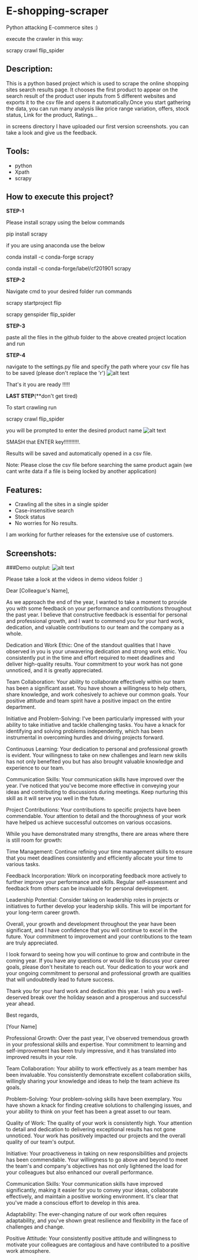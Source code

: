 
#
# E-shopping-scraper

Python attacking E-commerce sites :)

execute the crawler in this way:

scrapy crawl flip\_spider

## **Description:**

This is a python based project which is used to scrape the online shopping sites search results page. It chooses the first product to appear on the search result of the product user inputs from 5 different websites and exports it to the csv file and opens it automatically.Once you start gathering the data, you can run many analysis like price range variation, offers, stock status, Link for the product, Ratings…

in screens directory I have uploaded our first version screenshots. you can take a look and give us the feedback.

## **Tools:**

- python
- Xpath
- scrapy

## **How to execute this project?**

**STEP-1**

Please install scrapy using the below commands

pip install scrapy

if you are using anaconda use the below

conda install -c conda-forge scrapy

conda install -c conda-forge/label/cf201901 scrapy

**STEP-2**

Navigate cmd to your desired folder run commands

scrapy startproject flip

scrapy genspider flip\_spider

**STEP-3**

paste all the files in the github folder to the above created project location and run

**STEP-4**

navigate to the settings.py file and specify the path where your csv file has to be saved (please don&#39;t replace the &#39;r&#39;)
 ![alt text](https://github.com/vishnu-sagar/Web-Scrapping-E-commerce-websites/blob/master/scraping%20e-commerce%20sites/screens/file.PNG)
 
 
That&#39;s it you are ready !!!!!

**LAST STEP**(**don&#39;t get tired)

To start crawling run

scrapy crawl flip\_spider

you will be prompted to enter the desired product name
![alt text](https://github.com/vishnu-sagar/Web-Scrapping-E-commerce-websites/blob/master/scraping%20e-commerce%20sites/screens/input.PNG)


SMASH that ENTER key!!!!!!!!!!.

Results will be saved and automatically opened in a csv file.

Note: Please close the csv file before searching the same product again (we cant write data if a file is being locked by another application)

## **Features:**

- Crawling all the sites in a single spider
- Case-insensitive search
- Stock status
- No worries for No results.

I am  working for further releases for the extensive use of customers.

## **Screenshots:**

###Demo outplut:
![alt text](https://github.com/vishnu-sagar/Web-Scrapping-E-commerce-websites/blob/master/scraping%20e-commerce%20sites/screens/output.PNG)


Please take a look at the videos in demo videos folder :)

Dear [Colleague's Name],

As we approach the end of the year, I wanted to take a moment to provide you with some feedback on your performance and contributions throughout the past year. I believe that constructive feedback is essential for personal and professional growth, and I want to commend you for your hard work, dedication, and valuable contributions to our team and the company as a whole.

Dedication and Work Ethic: One of the standout qualities that I have observed in you is your unwavering dedication and strong work ethic. You consistently put in the time and effort required to meet deadlines and deliver high-quality results. Your commitment to your work has not gone unnoticed, and it is greatly appreciated.

Team Collaboration: Your ability to collaborate effectively within our team has been a significant asset. You have shown a willingness to help others, share knowledge, and work cohesively to achieve our common goals. Your positive attitude and team spirit have a positive impact on the entire department.

Initiative and Problem-Solving: I've been particularly impressed with your ability to take initiative and tackle challenging tasks. You have a knack for identifying and solving problems independently, which has been instrumental in overcoming hurdles and driving projects forward.

Continuous Learning: Your dedication to personal and professional growth is evident. Your willingness to take on new challenges and learn new skills has not only benefited you but has also brought valuable knowledge and experience to our team.

Communication Skills: Your communication skills have improved over the year. I've noticed that you've become more effective in conveying your ideas and contributing to discussions during meetings. Keep nurturing this skill as it will serve you well in the future.

Project Contributions: Your contributions to specific projects have been commendable. Your attention to detail and the thoroughness of your work have helped us achieve successful outcomes on various occasions.

While you have demonstrated many strengths, there are areas where there is still room for growth:

Time Management: Continue refining your time management skills to ensure that you meet deadlines consistently and efficiently allocate your time to various tasks.

Feedback Incorporation: Work on incorporating feedback more actively to further improve your performance and skills. Regular self-assessment and feedback from others can be invaluable for personal development.

Leadership Potential: Consider taking on leadership roles in projects or initiatives to further develop your leadership skills. This will be important for your long-term career growth.

Overall, your growth and development throughout the year have been significant, and I have confidence that you will continue to excel in the future. Your commitment to improvement and your contributions to the team are truly appreciated.

I look forward to seeing how you will continue to grow and contribute in the coming year. If you have any questions or would like to discuss your career goals, please don't hesitate to reach out. Your dedication to your work and your ongoing commitment to personal and professional growth are qualities that will undoubtedly lead to future success.

Thank you for your hard work and dedication this year. I wish you a well-deserved break over the holiday season and a prosperous and successful year ahead.

Best regards,

[Your Name]


Professional Growth: Over the past year, I've observed tremendous growth in your professional skills and expertise. Your commitment to learning and self-improvement has been truly impressive, and it has translated into improved results in your role.

Team Collaboration: Your ability to work effectively as a team member has been invaluable. You consistently demonstrate excellent collaboration skills, willingly sharing your knowledge and ideas to help the team achieve its goals.

Problem-Solving: Your problem-solving skills have been exemplary. You have shown a knack for finding creative solutions to challenging issues, and your ability to think on your feet has been a great asset to our team.

Quality of Work: The quality of your work is consistently high. Your attention to detail and dedication to delivering exceptional results has not gone unnoticed. Your work has positively impacted our projects and the overall quality of our team's output.

Initiative: Your proactiveness in taking on new responsibilities and projects has been commendable. Your willingness to go above and beyond to meet the team's and company's objectives has not only lightened the load for your colleagues but also enhanced our overall performance.

Communication Skills: Your communication skills have improved significantly, making it easier for you to convey your ideas, collaborate effectively, and maintain a positive working environment. It's clear that you've made a conscious effort to develop in this area.

Adaptability: The ever-changing nature of our work often requires adaptability, and you've shown great resilience and flexibility in the face of challenges and change.

Positive Attitude: Your consistently positive attitude and willingness to motivate your colleagues are contagious and have contributed to a positive work atmosphere.
